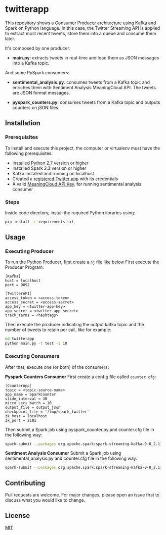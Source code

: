# twitterapp
This repository shows a Consumer Producer architecture using Kafka and Spark on Python language.
In this case, the Twitter Streaming API is applied to extract most recent tweets, store them into a queue and consume them later.

It's composed by one producer:
* **main.py**: extracts tweets in real-time and load them as JSON messages into a Kafka topic.

And some PySpark consumers:
* **sentimental_analysis.py**: consumes tweets from a Kafka topic and enriches them with Sentiment Analysis MeaningCloud API. The tweets are JSON format messages.

* **pyspark_counters.py**: consumes tweets from a Kafka topic and outputs counters on jSON files.


## Installation
### Prerequisites
To install and execute this project, the computer or virtualenv must have the following prerequisites:
* Installed Python 2.7 version or higher
* Installed Spark 2.3 version or higher
* Kafka installed and running on localhost
* Created a [registered Twitter app](https://developer.twitter.com/en/docs/labs/filtered-stream/quick-start) with its credentials
* A valid [MeaningCloud API Key](https://www.meaningcloud.com/developer/create-account), for running sentimental analysis consumer


### Steps
Inside code directory, install the required Python libraries using:
```bash
pip install -r requirements.txt
```


## Usage

### Executing Producer
To run the Python Producer, first create a `hj` file like below First execute the Producer Program:

```
[Kafka]
host = localhost
port = 9092

[TwitterAPI]
access_token = <access-token>
access_secret = <access-secret>
app_key = <twitter-app-key>
app_secret = <twitter-app-secret>
track_terms = <hashtags>
```

Then execute the producer indicating the output kafka topic and the number of tweets to retain per call, like for example:

```bash
cd twitterapp
python main.py -t test -i 10
```

### Executing Consumers
After that, execute one (or both) of the consumers:

**Pyspark Counters Consumer**
First create a config file called `counter.cfg`:
```
[CounterApp]
topic = <topic-source-name>
app_name = SparkCounter
slide_interval = 30
micro_secs_batch = 10
output_file = output_json
checkpoint_file = '/tmp/spark_twitter'
zk_host = localhost
zk_port = 2181
```
Then submit a Spark job using pyspark_counter.py and counter.cfg file in the following way:
```bash
spark-submit --packages org.apache.spark:spark-streaming-kafka-0-8_2.11:2.4.4 pyspark_counter.py --config-file counter.cfg
```

**Sentiment Analysis Consumer**
Submit a Spark job using sentimental_analysis.py and counter.cfg file in the following way:

```bash
spark-submit --packages org.apache.spark:spark-streaming-kafka-0-8_2.11:2.4.4 sentimental_analysis.py -t <topic-input>
```


## Contributing
Pull requests are welcome. For major changes, please open an issue first to discuss what you would like to change.


## License
[MIT](https://choosealicense.com/licenses/mit/)
